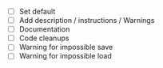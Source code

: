 - [ ] Set default
- [ ] Add description / instructions / Warnings
- [ ] Documentation
- [ ] Code cleanups
- [ ] Warning for impossible save
- [ ] Warning for impossible load